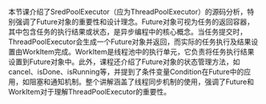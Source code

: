 本节课介绍了SredPoolExecutor（应为ThreadPoolExecutor）的源码分析，特别强调了Future对象的重要性和设计理念。Future对象可视为任务的返回容器，其中包含任务的执行结果或状态，是异步编程中的核心概念。当任务提交时，ThreadPoolExecutor会生成一个Future对象并返回，而实际的任务执行及结果设置由WorkItem完成。WorkItem是线程池中的执行单元，它负责将任务执行结果设置到Future对象中。此外，课程还介绍了Future对象的状态管理方法，如cancel、isDone、isRunning等，并提到了条件变量Condition在Future中的应用，如阻塞和通知机制。整个讲解涵盖了线程同步机制的使用，强调了Future和WorkItem对于理解ThreadPoolExecutor的重要性。